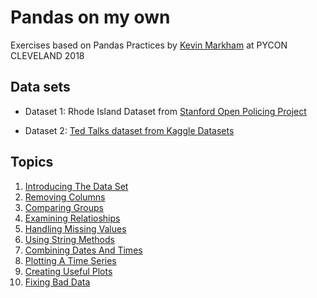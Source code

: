 # Pandas on my own

Exercises based on Pandas Practices by [Kevin Markham](https://github.com/justmarkham) at PYCON CLEVELAND 2018

## Data sets

  - Dataset 1: Rhode Island Dataset from [Stanford Open Policing Project](https://openpolicing.stanford.edu/)

  - Dataset 2: [Ted Talks dataset from Kaggle Datasets](https://www.kaggle.com/rounakbanik/ted-talks)

## Topics

1. [Introducing The Data Set](https://github.com/emunozlorenzo/MasterDataScience/blob/master/05_Pandas_on_my_own/01_Pandas_Introducing_The_Dataset.ipynb)
2. [Removing Columns](https://github.com/emunozlorenzo/MasterDataScience/blob/master/05_Pandas_on_my_own/02_Pandas_Removing_Columns.ipynb)
3. [Comparing Groups](https://github.com/emunozlorenzo/MasterDataScience/blob/master/05_Pandas_on_my_own/03_Pandas_Comparing_Groups.ipynb)
4. [Examining Relatioships](https://github.com/emunozlorenzo/MasterDataScience/blob/master/05_Pandas_on_my_own/04_Pandas_Examining_Relationships.ipynb)
5. [Handling Missing Values](https://github.com/emunozlorenzo/MasterDataScience/blob/master/05_Pandas_on_my_own/05_Pandas_Handling_Missing_Values.ipynb)
6. [Using String Methods](https://github.com/emunozlorenzo/MasterDataScience/blob/master/05_Pandas_on_my_own/06_Pandas_Using_String_Methods.ipynb)
7. [Combining Dates And Times](https://github.com/emunozlorenzo/MasterDataScience/blob/master/05_Pandas_on_my_own/07_Pandas_combining_Dates_and_Times.ipynb)
8. [Plotting A Time Series](https://github.com/emunozlorenzo/MasterDataScience/blob/master/05_Pandas_on_my_own/08_Pandas_Plotting_A_Time_Series.ipynb)
9. [Creating Useful Plots](https://github.com/emunozlorenzo/MasterDataScience/blob/master/05_Pandas_on_my_own/09_Pandas_Creating_Useful_Plots.ipynb)
10. [Fixing Bad Data](https://github.com/emunozlorenzo/MasterDataScience/blob/master/05_Pandas_on_my_own/10_Pandas_Fixing_Bad_Data.ipynb)
